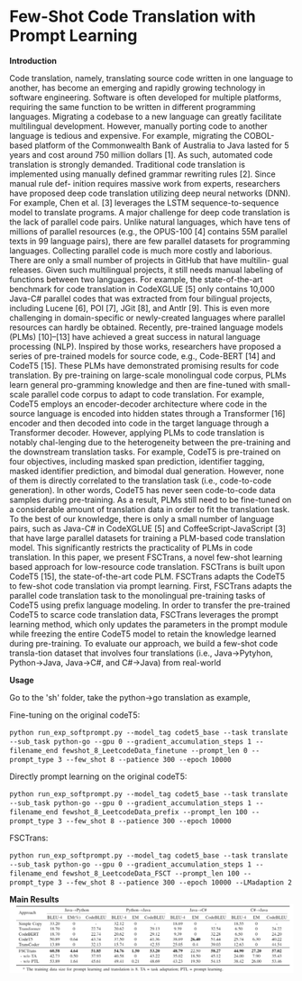 # Few-Shot Code Translation with Prompt Learning


**Introduction**


Code translation, namely, translating source code written
in one language to another, has become an emerging and rapidly growing technology in software engineering. Software is often developed for multiple platforms, requiring the same function to be written in different programming languages. Migrating a codebase to a new language can greatly facilitate multilingual development. However, manually porting code
to another language is tedious and expensive. For example, migrating the COBOL-based platform of the Commonwealth Bank of Australia to Java lasted for 5 years and cost around 750 million dollars [1]. As such, automated code translation is strongly demanded.
Traditional code translation is implemented using manually defined grammar rewriting rules [2]. Since manual rule def-
inition requires massive work from experts, researchers have
proposed deep code translation utilizing deep neural networks (DNN). For example, Chen et al. [3] leverages the LSTM
sequence-to-sequence model to translate programs.
A major challenge for deep code translation is the lack of parallel code pairs. Unlike natural languages, which have
tens of millions of parallel resources (e.g., the OPUS-100 [4]
contains 55M parallel texts in 99 language pairs), there are few parallel datasets for programming languages. Collecting
parallel code is much more costly and laborious. There are
only a small number of projects in GitHub that have multilin-
gual releases. Given such multilingual projects, it still needs manual labeling of functions between two languages. For
example, the state-of-the-art benchmark for code translation in CodeXGLUE [5] only contains 10,000 Java-C# parallel codes that was extracted from four bilingual projects, including Lucene [6], POI [7], JGit [8], and Antlr [9]. This is even more challenging in domain-specific or newly-created languages where parallel resources can hardly be obtained.
Recently, pre-trained language models (PLMs) [10]–[13] have achieved a great success in natural language processing (NLP). Inspired by those works, researchers have proposed a series of pre-trained models for source code, e.g., Code-BERT [14] and CodeT5 [15]. These PLMs have demonstrated promising results for code translation. By pre-training on large-scale monolingual code corpus, PLMs learn general pro-gramming knowledge and then are fine-tuned with small-scale parallel code corpus to adapt to code translation. For example, CodeT5 employs an encoder-decoder architecture where code in the source language is encoded into hidden states through a Transformer [16] encoder and then decoded into code in the target language through a Transformer decoder.
However, applying PLMs to code translation is notably chal-lenging due to the heterogeneity between the pre-training and the downstream translation tasks. For example, CodeT5 is pre-trained on four objectives, including masked span prediction, identifier tagging, masked identifier prediction, and bimodal dual generation. However, none of them is directly correlated to the translation task (i.e., code-to-code generation). In other words, CodeT5 has never seen code-to-code data samples during pre-training. As a result, PLMs still need to be fine-tuned on a considerable amount of translation data in order to fit the translation task. To the best of our knowledge, there is only a small number of language pairs, such as Java-C# in CodeXGLUE [5] and CoffeeScript-JavaScript [3] that have large parallel datasets for training a PLM-based code translation model. This significantly restricts the practicality of PLMs in code translation.
In this paper, we present FSCTrans, a novel few-shot learning based approach for low-resource code translation. FSCTrans is built upon CodeT5 [15], the state-of-the-art code PLM. FSCTrans adapts the CodeT5 to few-shot code translation via prompt learning. First, FSCTrans adapts the parallel code translation task to the monolingual pre-training tasks of CodeT5 using prefix language modeling. In order to transfer the pre-trained CodeT5 to scarce code translation data, FSCTrans leverages the prompt learning method, which only updates the parameters in the prompt module while freezing the entire CodeT5 model to retain the knowledge learned during pre-training.
To evaluate our approach, we build a few-shot code transla-tion dataset that involves four translations (i.e., Java→Pytyhon, Python→Java, Java→C#, and C#→Java) from real-world


**Usage**

Go to the 'sh' folder, take the python->go translation as example,


Fine-tuning on the original codeT5:
```
python run_exp_softprompt.py --model_tag codet5_base --task translate --sub_task python-go --gpu 0 --gradient_accumulation_steps 1 --filename_end fewshot_8_LeetcodeData_finetune --prompt_len 0 --prompt_type 3 --few_shot 8 --patience 300 --epoch 10000
```


Directly prompt learning on the original codeT5:
```
python run_exp_softprompt.py --model_tag codet5_base --task translate --sub_task python-go --gpu 0 --gradient_accumulation_steps 1 --filename_end fewshot_8_LeetcodeData_prefix --prompt_len 100 --prompt_type 3 --few_shot 8 --patience 300 --epoch 10000
```


FSCTrans:
```
python run_exp_softprompt.py --model_tag codet5_base --task translate --sub_task python-go --gpu 0 --gradient_accumulation_steps 1 --filename_end fewshot_8_LeetcodeData_FSCT --prompt_len 100 --prompt_type 3 --few_shot 8 --patience 300 --epoch 10000 --LMadaption 2
```



**Main Results**
![Results](main_results.png)

